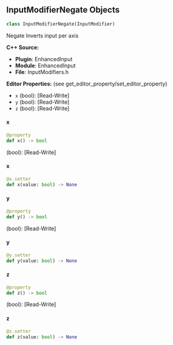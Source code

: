 ## InputModifierNegate Objects

```python
class InputModifierNegate(InputModifier)
```

Negate
Inverts input per axis

**C++ Source:**

- **Plugin**: EnhancedInput
- **Module**: EnhancedInput
- **File**: InputModifiers.h

**Editor Properties:** (see get_editor_property/set_editor_property)

- ``x`` (bool):  [Read-Write]
- ``y`` (bool):  [Read-Write]
- ``z`` (bool):  [Read-Write]

<a id="unreal.InputModifierNegate.x"></a>

#### x

```python
@property
def x() -> bool
```

(bool):  [Read-Write]

<a id="unreal.InputModifierNegate.x"></a>

#### x

```python
@x.setter
def x(value: bool) -> None
```

<a id="unreal.InputModifierNegate.y"></a>

#### y

```python
@property
def y() -> bool
```

(bool):  [Read-Write]

<a id="unreal.InputModifierNegate.y"></a>

#### y

```python
@y.setter
def y(value: bool) -> None
```

<a id="unreal.InputModifierNegate.z"></a>

#### z

```python
@property
def z() -> bool
```

(bool):  [Read-Write]

<a id="unreal.InputModifierNegate.z"></a>

#### z

```python
@z.setter
def z(value: bool) -> None
```

<a id="unreal.InputModifierSmooth"></a>